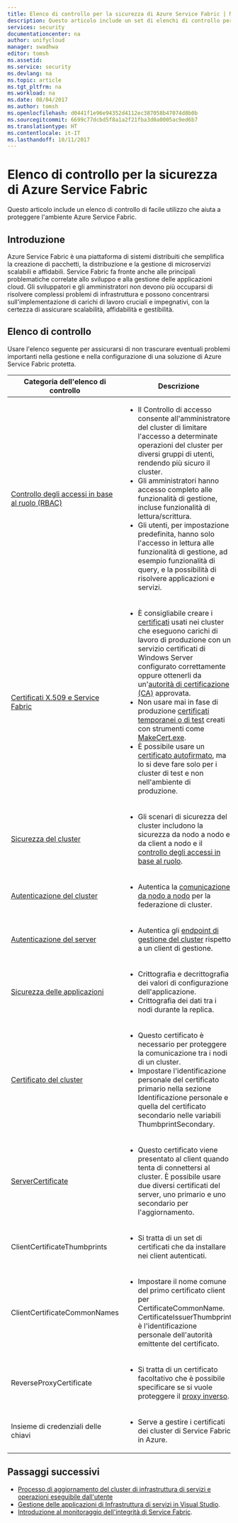 ```yaml
---
title: Elenco di controllo per la sicurezza di Azure Service Fabric | Microsoft Docs
description: Questo articolo include un set di elenchi di controllo per la sicurezza di Azure Service Fabric.
services: security
documentationcenter: na
author: unifycloud
manager: swadhwa
editor: tomsh
ms.assetid: 
ms.service: security
ms.devlang: na
ms.topic: article
ms.tgt_pltfrm: na
ms.workload: na
ms.date: 08/04/2017
ms.author: tomsh
ms.openlocfilehash: d0441f1e96e94352d4112ec387058b47074d8b0b
ms.sourcegitcommit: 6699c77dcbd5f8a1a2f21fba3d0a0005ac9ed6b7
ms.translationtype: HT
ms.contentlocale: it-IT
ms.lasthandoff: 10/11/2017
---
```

# <a name="azure-service-fabric-security-checklist"></a>Elenco di controllo per la sicurezza di Azure Service Fabric
Questo articolo include un elenco di controllo di facile utilizzo che aiuta a proteggere l'ambiente Azure Service Fabric.

## <a name="introduction"></a>Introduzione
Azure Service Fabric è una piattaforma di sistemi distribuiti che semplifica la creazione di pacchetti, la distribuzione e la gestione di microservizi scalabili e affidabili. Service Fabric fa fronte anche alle principali problematiche correlate allo sviluppo e alla gestione delle applicazioni cloud. Gli sviluppatori e gli amministratori non devono più occuparsi di risolvere complessi problemi di infrastruttura e possono concentrarsi sull'implementazione di carichi di lavoro cruciali e impegnativi, con la certezza di assicurare scalabilità, affidabilità e gestibilità.

## <a name="checklist"></a>Elenco di controllo
Usare l'elenco seguente per assicurarsi di non trascurare eventuali problemi importanti nella gestione e nella configurazione di una soluzione di Azure Service Fabric protetta.


|Categoria dell'elenco di controllo| Descrizione |
| ------------ | -------- |
|[Controllo degli accessi in base al ruolo (RBAC)](https://docs.microsoft.com/en-us/azure/service-fabric/service-fabric-cluster-security-roles) | <ul><li>Il Controllo di accesso consente all'amministratore del cluster di limitare l'accesso a determinate operazioni del cluster per diversi gruppi di utenti, rendendo più sicuro il cluster.</li><li>Gli amministratori hanno accesso completo alle funzionalità di gestione, incluse funzionalità di lettura/scrittura. </li><li>   Gli utenti, per impostazione predefinita, hanno solo l'accesso in lettura alle funzionalità di gestione, ad esempio funzionalità di query, e la possibilità di risolvere applicazioni e servizi.</li></ul>|
|[Certificati X.509 e Service Fabric](https://docs.microsoft.com/en-us/azure/service-fabric/service-fabric-cluster-security) | <ul><li>È consigliabile creare i [certificati](https://docs.microsoft.com/en-us/dotnet/framework/wcf/feature-details/working-with-certificates) usati nei cluster che eseguono carichi di lavoro di produzione con un servizio certificati di Windows Server configurato correttamente oppure ottenerli da un'[autorità di certificazione (CA)](https://en.wikipedia.org/wiki/Certificate_authority) approvata.</li><li>Non usare mai in fase di produzione [certificati temporanei o di test](https://docs.microsoft.com/en-us/dotnet/framework/wcf/feature-details/how-to-create-temporary-certificates-for-use-during-development) creati con strumenti come [MakeCert.exe](https://msdn.microsoft.com/library/windows/desktop/aa386968.aspx). </li><li>È possibile usare un [certificato autofirmato](https://docs.microsoft.com/en-us/azure/service-fabric/service-fabric-windows-cluster-x509-security), ma lo si deve fare solo per i cluster di test e non nell'ambiente di produzione.</li></ul>|
|[Sicurezza del cluster](https://docs.microsoft.com/en-us/azure/service-fabric/service-fabric-cluster-security) | <ul><li>Gli scenari di sicurezza del cluster includono la sicurezza da nodo a nodo e da client a nodo e il [controllo degli accessi in base al ruolo](https://docs.microsoft.com/en-us/azure/service-fabric/service-fabric-cluster-security-roles).</li></ul>|
|[Autenticazione del cluster](https://docs.microsoft.com/en-us/azure/service-fabric/service-fabric-cluster-creation-via-arm) | <ul><li>Autentica la [comunicazione da nodo a nodo](https://github.com/MicrosoftDocs/azure-docs/blob/master/articles/service-fabric/service-fabric-cluster-security.md) per la federazione di cluster. </li></ul>|
|[Autenticazione del server](https://docs.microsoft.com/en-us/azure/service-fabric/service-fabric-cluster-creation-via-arm) | <ul><li>Autentica gli [endpoint di gestione del cluster](https://docs.microsoft.com/en-us/azure/service-fabric/service-fabric-cluster-creation-via-portal) rispetto a un client di gestione.</li></ul>|
|[Sicurezza delle applicazioni](https://docs.microsoft.com/en-us/azure/service-fabric/service-fabric-cluster-creation-via-arm)| <ul><li>Crittografia e decrittografia dei valori di configurazione dell'applicazione.</li><li> Crittografia dei dati tra i nodi durante la replica.</li></ul>|
|[Certificato del cluster](https://docs.microsoft.com/en-us/azure/service-fabric/service-fabric-windows-cluster-x509-security) | <ul><li>Questo certificato è necessario per proteggere la comunicazione tra i nodi di un cluster.</li><li>  Impostare l'identificazione personale del certificato primario nella sezione Identificazione personale e quella del certificato secondario nelle variabili ThumbprintSecondary.</li></ul>|
|[ServerCertificate](https://docs.microsoft.com/en-us/azure/service-fabric/service-fabric-windows-cluster-x509-security)| <ul><li>Questo certificato viene presentato al client quando tenta di connettersi al cluster. È possibile usare due diversi certificati del server, uno primario e uno secondario per l'aggiornamento.</li></ul>|
|ClientCertificateThumbprints| <ul><li>Si tratta di un set di certificati che da installare nei client autenticati. </li></ul>|
|ClientCertificateCommonNames| <ul><li>Impostare il nome comune del primo certificato client per CertificateCommonName. CertificateIssuerThumbprint è l'identificazione personale dell'autorità emittente del certificato. </li></ul>|
|ReverseProxyCertificate| <ul><li>Si tratta di un certificato facoltativo che è possibile specificare se si vuole proteggere il [proxy inverso](https://docs.microsoft.com/en-in/azure/service-fabric/service-fabric-reverseproxy). </li></ul>|
|Insieme di credenziali delle chiavi| <ul><li>Serve a gestire i certificati dei cluster di Service Fabric in Azure.  </li></ul>|


## <a name="next-steps"></a>Passaggi successivi
- [Processo di aggiornamento del cluster di infrastruttura di servizi e operazioni eseguibile dall'utente](https://docs.microsoft.com/en-us/azure/service-fabric/service-fabric-cluster-upgrade)
- [Gestione delle applicazioni di Infrastruttura di servizi in Visual Studio](https://docs.microsoft.com/en-us/azure/service-fabric/service-fabric-manage-application-in-visual-studio).
- [Introduzione al monitoraggio dell'integrità di Service Fabric](https://docs.microsoft.com/en-us/azure/service-fabric/service-fabric-health-introduction).
